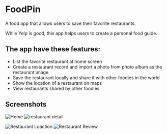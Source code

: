# FoodPin
A food app that allows users to save their favorite restaurants.

While Yelp is good, this app helps users to create a personal food guide.

## The app have these features:
- List the favorite restaurant at home screen
- Create a restaurant record and import a photo from photo album as the restaurant image
- Save the restaurant locally and share it with other foodies in the world
- Show the location of a restaurant on maps
- View restaurants shared by other foodies


## Screenshots

![Home](https://user-images.githubusercontent.com/19711677/53804145-9c0b0180-3f3e-11e9-8646-e24e9aca8dc8.png)  ![restaurant detail](https://user-images.githubusercontent.com/19711677/53804434-66b2e380-3f3f-11e9-9435-e4977e6cc906.png)



![Restaurant Loaction](https://user-images.githubusercontent.com/19711677/53804435-674b7a00-3f3f-11e9-9b37-ebe820a093bd.png)  ![Restaurant Review](https://user-images.githubusercontent.com/19711677/53804436-674b7a00-3f3f-11e9-891b-c32338653323.png)

